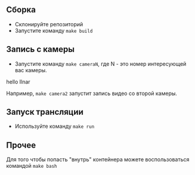 ## Сборка

 * Склонируйте репозиторий
 * Запустите команду ```make build```

## Запись с камеры

 * Запустите команду ```make cameraN```, где N - это номер интересующей вас камеры.

 hello Ilnar
 
 Например, ```make camera2``` запустит запись видео со второй камеры.

## Запуск трансляции

 * Используйте команду ```make run```


 ## Прочее

 Для того чтобы попасть "внутрь" контейнера можете воспользоваться командой ```make bash```